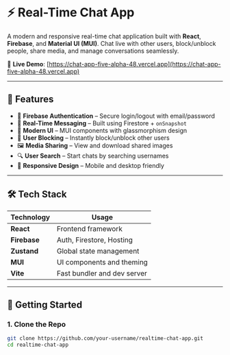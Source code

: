 # ⚡ Real-Time Chat App

A modern and responsive real-time chat application built with **React**, **Firebase**, and **Material UI (MUI)**. Chat live with other users, block/unblock people, share media, and manage conversations seamlessly.

🔗 **Live Demo**: [https://chat-app-five-alpha-48.vercel.app](https://chat-app-five-alpha-48.vercel.app)

---

## 🚀 Features

- 🔐 **Firebase Authentication** – Secure login/logout with email/password
- 💬 **Real-Time Messaging** – Built using Firestore + `onSnapshot`
- 🎨 **Modern UI** – MUI components with glassmorphism design
- 🚫 **User Blocking** – Instantly block/unblock other users
- 🖼️ **Media Sharing** – View and download shared images
- 🔍 **User Search** – Start chats by searching usernames
- 📱 **Responsive Design** – Mobile and desktop friendly

---

## 🛠️ Tech Stack

| Technology     | Usage                            |
|----------------|----------------------------------|
| **React**      | Frontend framework               |
| **Firebase**   | Auth, Firestore, Hosting         |
| **Zustand**    | Global state management          |
| **MUI**        | UI components and theming        |
| **Vite**       | Fast bundler and dev server      |

---

## 🧪 Getting Started

### 1. Clone the Repo

```bash
git clone https://github.com/your-username/realtime-chat-app.git
cd realtime-chat-app
